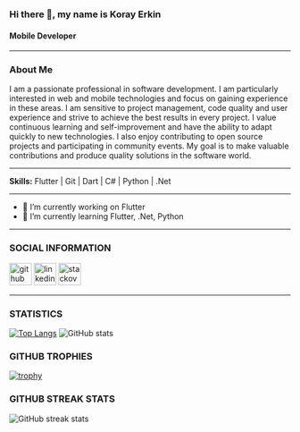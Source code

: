 ### Hi there 👋, my name is Koray Erkin
#### Mobile Developer

---
### About Me
I am a passionate professional in software development. I am particularly interested in web and mobile technologies and focus on gaining experience in these areas. I am sensitive to project management, code quality and user experience and strive to achieve the best results in every project. I value continuous learning and self-improvement and have the ability to adapt quickly to new technologies. I also enjoy contributing to open source projects and participating in community events. My goal is to make valuable contributions and produce quality solutions in the software world.

---

__Skills:__ Flutter | Git | Dart | C# | Python | .Net

---

- 🔭 I’m currently working on Flutter
- 🌱 I’m currently learning Flutter, .Net, Python

---

### SOCIAL INFORMATION
[<img width="40" height="40" src="https://img.icons8.com/3d-fluency/94/github.png" alt="github"/>](https://github.com/KorayErkin)  [<img width="40" height="40" src="https://img.icons8.com/3d-fluency/188/linkedin.png" alt="linkedin"/>](https://www.linkedin.com/in/koray-erkin/) [<img width="40" height="40" src="https://img.icons8.com/fluency/48/stackoverflow.png" alt="stackoverflow"/>](https://stackoverflow.com/users/23100205)  

---

### STATISTICS
[![Top Langs](https://github-readme-stats.vercel.app/api/top-langs/?username=KorayErkin)](https://github.com/anuraghazra/github-readme-stats) ![GitHub stats](https://github-readme-stats.vercel.app/api?username=KorayErkin&show_icons=true)  

### GITHUB TROPHIES
[![trophy](https://github-profile-trophy.vercel.app/?username=KorayErkin)](https://github.com/ryo-ma/github-profile-trophy)

### GITHUB STREAK STATS
![GitHub streak stats](https://streak-stats.demolab.com/?user=KorayErkin) 
